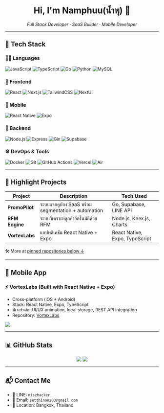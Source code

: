 <h1 align="center">Hi, I'm Namphuu(น้ำพุ) 👋</h1>

<p align="center">
  <em>Full Stack Developer · SaaS Builder · Mobile Developer</em>
</p>

---

## 🔧 Tech Stack

### 🧑‍💻 Languages  
![JavaScript](https://img.shields.io/badge/-JavaScript-F7DF1E?style=flat&logo=javascript&logoColor=000)
![TypeScript](https://img.shields.io/badge/-TypeScript-3178C6?style=flat&logo=typescript&logoColor=fff)
![Go](https://img.shields.io/badge/-Go-00ADD8?style=flat&logo=go&logoColor=fff)
![Python](https://img.shields.io/badge/-Python-3776AB?style=flat&logo=python&logoColor=fff)
![MySQL](https://img.shields.io/badge/-MySQL-005C84?style=flat&logo=mysql&logoColor=fff)

### 🎨 Frontend  
![React](https://img.shields.io/badge/-React-20232A?style=flat&logo=react&logoColor=61DAFB)
![Next.js](https://img.shields.io/badge/-Next.js-000000?style=flat&logo=nextdotjs&logoColor=fff)
![TailwindCSS](https://img.shields.io/badge/-TailwindCSS-06B6D4?style=flat&logo=tailwindcss&logoColor=fff)
![NextUI](https://img.shields.io/badge/-NextUI-0072F5?style=flat&logo=react&logoColor=white)

### 📱 Mobile  
![React Native](https://img.shields.io/badge/-React%20Native-20232A?style=flat&logo=react&logoColor=61DAFB)
![Expo](https://img.shields.io/badge/-Expo-000020?style=flat&logo=expo&logoColor=white)

### 🔧 Backend  
![Node.js](https://img.shields.io/badge/-Node.js-339933?style=flat&logo=nodedotjs&logoColor=fff)
![Express](https://img.shields.io/badge/-Express-000000?style=flat&logo=express&logoColor=fff)
![Gin](https://img.shields.io/badge/-Gin-00ADD8?style=flat&logo=go&logoColor=white)
![Supabase](https://img.shields.io/badge/-Supabase-3ECF8E?style=flat&logo=supabase&logoColor=000)

### ⚙️ DevOps & Tools  
![Docker](https://img.shields.io/badge/-Docker-2496ED?style=flat&logo=docker&logoColor=fff)
![Git](https://img.shields.io/badge/-Git-F05032?style=flat&logo=git&logoColor=fff)
![GitHub Actions](https://img.shields.io/badge/-GitHub%20Actions-2088FF?style=flat&logo=githubactions&logoColor=fff)
![Vercel](https://img.shields.io/badge/-Vercel-000?style=flat&logo=vercel&logoColor=white)
![Air](https://img.shields.io/badge/-Air-00ADD8?style=flat&logo=go&logoColor=white)

---

## 🧩 Highlight Projects
| Project         | Description                                         | Tech Used                      |
|------------------|-----------------------------------------------------|---------------------------------|
| **PromoPilot**   | ระบบแจกคูปอง SaaS พร้อม segmentation + automation | Go, Supabase, LINE API         |
| **RFM Engine**   | ระบบวิเคราะห์ลูกค้าอัตโนมัติด้วย RFM             | Node.js, Knex.js, Charts       |
| **VortexLabs**   | แอปพลิเคชัน React Native + Expo                       | React Native, Expo, TypeScript |

🛠 More at [pinned repositories below ↓](#)

---

## 📱 Mobile App

### ⚡ VortexLabs (Built with React Native + Expo)

- Cross-platform (iOS + Android)
- Stack: React Native, Expo, TypeScript
- ฟีเจอร์หลัก: UI/UX animation, local storage, REST API integration
- Repository: [VortexLabs](https://github.com/sutthinonp/VortexLabs)

<p float="left">
  <img src="https://github-readme-stats.vercel.app/api/pin/?username=sutthinonp&repo=VortexLabs&theme=radical" />
</p>

---

## 📊 GitHub Stats

<p align="center">
  <img src="https://github-readme-stats.vercel.app/api?username=sutthinonp&show_icons=true&theme=radical&count_private=false&hide=stars,prs,issues" />
  <img src="https://github-readme-streak-stats.herokuapp.com/?user=sutthinonp&theme=radical" />
</p>

---

## 📬 Contact Me
- 📱 LINE: `miszhacker`  
- 📧 Email: `sutthinon203@gmail.com`  
- 📍 Location: Bangkok, Thailand
